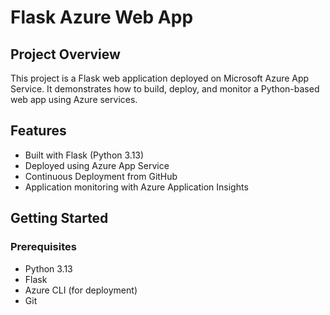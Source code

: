 # Flask Azure Web App

## Project Overview
This project is a Flask web application deployed on Microsoft Azure App Service. It demonstrates how to build, deploy, and monitor a Python-based web app using Azure services.

## Features
- Built with Flask (Python 3.13)
- Deployed using Azure App Service
- Continuous Deployment from GitHub
- Application monitoring with Azure Application Insights

## Getting Started

### Prerequisites
- Python 3.13
- Flask
- Azure CLI (for deployment)
- Git
